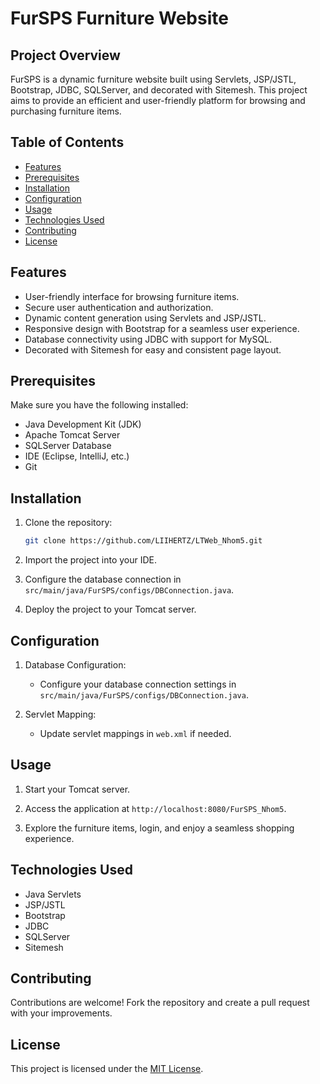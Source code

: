 # FurSPS Furniture Website

## Project Overview

FurSPS is a dynamic furniture website built using Servlets, JSP/JSTL, Bootstrap, JDBC, SQLServer, and decorated with Sitemesh. 
This project aims to provide an efficient and user-friendly platform for browsing and purchasing furniture items.

## Table of Contents

- [Features](#features)
- [Prerequisites](#prerequisites)
- [Installation](#installation)
- [Configuration](#configuration)
- [Usage](#usage)
- [Technologies Used](#technologies-used)
- [Contributing](#contributing)
- [License](#license)

## Features

- User-friendly interface for browsing furniture items.
- Secure user authentication and authorization.
- Dynamic content generation using Servlets and JSP/JSTL.
- Responsive design with Bootstrap for a seamless user experience.
- Database connectivity using JDBC with support for MySQL.
- Decorated with Sitemesh for easy and consistent page layout.

## Prerequisites

Make sure you have the following installed:

- Java Development Kit (JDK)
- Apache Tomcat Server
- SQLServer Database
- IDE (Eclipse, IntelliJ, etc.)
- Git

## Installation

1. Clone the repository:

   ```bash
   git clone https://github.com/LIIHERTZ/LTWeb_Nhom5.git
   ```

2. Import the project into your IDE.

3. Configure the database connection in `src/main/java/FurSPS/configs/DBConnection.java`.

4. Deploy the project to your Tomcat server.

## Configuration

1. Database Configuration:

   - Configure your database connection settings in `src/main/java/FurSPS/configs/DBConnection.java`.

2. Servlet Mapping:

   - Update servlet mappings in `web.xml` if needed.

## Usage

1. Start your Tomcat server.

2. Access the application at `http://localhost:8080/FurSPS_Nhom5`.

3. Explore the furniture items, login, and enjoy a seamless shopping experience.

## Technologies Used

- Java Servlets
- JSP/JSTL
- Bootstrap
- JDBC
- SQLServer
- Sitemesh

## Contributing

Contributions are welcome! Fork the repository and create a pull request with your improvements.

## License

This project is licensed under the [MIT License](LICENSE).
